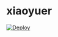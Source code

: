 # xiaoyuer

[![Deploy](https://www.herokucdn.com/deploy/button.png)](https://dashboard.heroku.com/new?template=https://github.com/iwill666/xiaoyuer)
